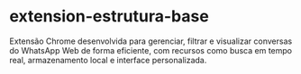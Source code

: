 # extension-estrutura-base
Extensão Chrome desenvolvida para gerenciar, filtrar e visualizar conversas do WhatsApp Web de forma eficiente, com recursos como busca em tempo real, armazenamento local e interface personalizada.
